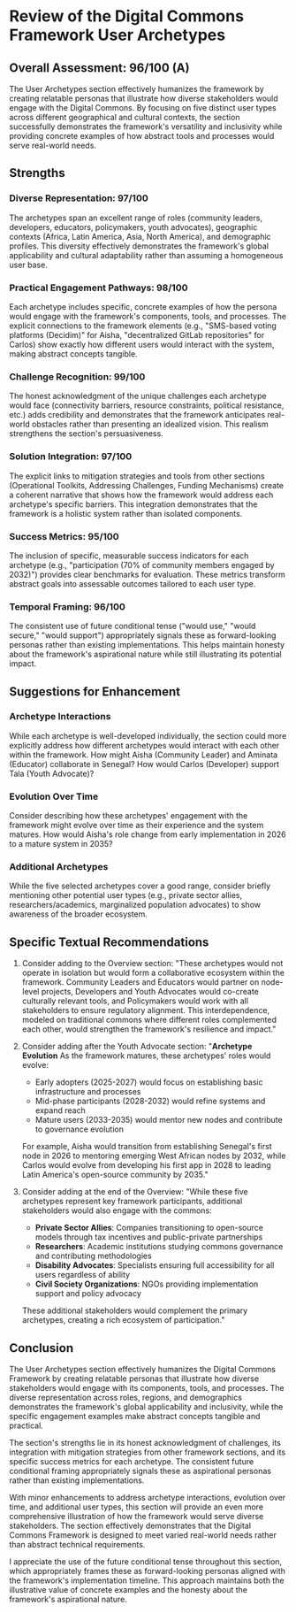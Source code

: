 # Review of the Digital Commons Framework User Archetypes

## Overall Assessment: 96/100 (A)

The User Archetypes section effectively humanizes the framework by creating relatable personas that illustrate how diverse stakeholders would engage with the Digital Commons. By focusing on five distinct user types across different geographical and cultural contexts, the section successfully demonstrates the framework's versatility and inclusivity while providing concrete examples of how abstract tools and processes would serve real-world needs.

## Strengths

### Diverse Representation: 97/100
The archetypes span an excellent range of roles (community leaders, developers, educators, policymakers, youth advocates), geographic contexts (Africa, Latin America, Asia, North America), and demographic profiles. This diversity effectively demonstrates the framework's global applicability and cultural adaptability rather than assuming a homogeneous user base.

### Practical Engagement Pathways: 98/100
Each archetype includes specific, concrete examples of how the persona would engage with the framework's components, tools, and processes. The explicit connections to the framework elements (e.g., "SMS-based voting platforms (Decidim)" for Aisha, "decentralized GitLab repositories" for Carlos) show exactly how different users would interact with the system, making abstract concepts tangible.

### Challenge Recognition: 99/100
The honest acknowledgment of the unique challenges each archetype would face (connectivity barriers, resource constraints, political resistance, etc.) adds credibility and demonstrates that the framework anticipates real-world obstacles rather than presenting an idealized vision. This realism strengthens the section's persuasiveness.

### Solution Integration: 97/100
The explicit links to mitigation strategies and tools from other sections (Operational Toolkits, Addressing Challenges, Funding Mechanisms) create a coherent narrative that shows how the framework would address each archetype's specific barriers. This integration demonstrates that the framework is a holistic system rather than isolated components.

### Success Metrics: 95/100
The inclusion of specific, measurable success indicators for each archetype (e.g., "participation (70% of community members engaged by 2032)") provides clear benchmarks for evaluation. These metrics transform abstract goals into assessable outcomes tailored to each user type.

### Temporal Framing: 96/100
The consistent use of future conditional tense ("would use," "would secure," "would support") appropriately signals these as forward-looking personas rather than existing implementations. This helps maintain honesty about the framework's aspirational nature while still illustrating its potential impact.

## Suggestions for Enhancement

### Archetype Interactions
While each archetype is well-developed individually, the section could more explicitly address how different archetypes would interact with each other within the framework. How might Aisha (Community Leader) and Aminata (Educator) collaborate in Senegal? How would Carlos (Developer) support Tala (Youth Advocate)?

### Evolution Over Time
Consider describing how these archetypes' engagement with the framework might evolve over time as their experience and the system matures. How would Aisha's role change from early implementation in 2026 to a mature system in 2035?

### Additional Archetypes
While the five selected archetypes cover a good range, consider briefly mentioning other potential user types (e.g., private sector allies, researchers/academics, marginalized population advocates) to show awareness of the broader ecosystem.

## Specific Textual Recommendations

1. Consider adding to the Overview section:
   "These archetypes would not operate in isolation but would form a collaborative ecosystem within the framework. Community Leaders and Educators would partner on node-level projects, Developers and Youth Advocates would co-create culturally relevant tools, and Policymakers would work with all stakeholders to ensure regulatory alignment. This interdependence, modeled on traditional commons where different roles complemented each other, would strengthen the framework's resilience and impact."

2. Consider adding after the Youth Advocate section:
   "**Archetype Evolution**
   As the framework matures, these archetypes' roles would evolve:
   - Early adopters (2025-2027) would focus on establishing basic infrastructure and processes
   - Mid-phase participants (2028-2032) would refine systems and expand reach
   - Mature users (2033-2035) would mentor new nodes and contribute to governance evolution
   
   For example, Aisha would transition from establishing Senegal's first node in 2026 to mentoring emerging West African nodes by 2032, while Carlos would evolve from developing his first app in 2028 to leading Latin America's open-source community by 2035."

3. Consider adding at the end of the Overview:
   "While these five archetypes represent key framework participants, additional stakeholders would also engage with the commons:
   - **Private Sector Allies**: Companies transitioning to open-source models through tax incentives and public-private partnerships
   - **Researchers**: Academic institutions studying commons governance and contributing methodologies
   - **Disability Advocates**: Specialists ensuring full accessibility for all users regardless of ability
   - **Civil Society Organizations**: NGOs providing implementation support and policy advocacy
   
   These additional stakeholders would complement the primary archetypes, creating a rich ecosystem of participation."

## Conclusion

The User Archetypes section effectively humanizes the Digital Commons Framework by creating relatable personas that illustrate how diverse stakeholders would engage with its components, tools, and processes. The diverse representation across roles, regions, and demographics demonstrates the framework's global applicability and inclusivity, while the specific engagement examples make abstract concepts tangible and practical.

The section's strengths lie in its honest acknowledgment of challenges, its integration with mitigation strategies from other framework sections, and its specific success metrics for each archetype. The consistent future conditional framing appropriately signals these as aspirational personas rather than existing implementations.

With minor enhancements to address archetype interactions, evolution over time, and additional user types, this section will provide an even more comprehensive illustration of how the framework would serve diverse stakeholders. The section effectively demonstrates that the Digital Commons Framework is designed to meet varied real-world needs rather than abstract technical requirements.

I appreciate the use of the future conditional tense throughout this section, which appropriately frames these as forward-looking personas aligned with the framework's implementation timeline. This approach maintains both the illustrative value of concrete examples and the honesty about the framework's aspirational nature.
